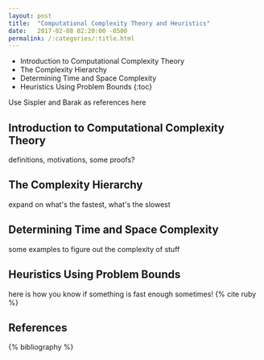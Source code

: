 ```yaml
---
layout: post
title:  "Computational Complexity Theory and Heuristics"
date:   2017-02-08 02:20:00 -0500
permalink: /:categories/:title.html
---
```


- Introduction to Computational Complexity Theory
- The Complexity Hierarchy
- Determining Time and Space Complexity
- Heuristics Using Problem Bounds
{:toc}

Use Sispler and Barak as references here

## Introduction to Computational Complexity Theory
definitions, motivations, some proofs?

## The Complexity Hierarchy
expand on what's the fastest, what's the slowest

## Determining Time and Space Complexity
some examples to figure out the complexity of stuff

## Heuristics Using Problem Bounds
here is how you know if something is fast enough sometimes! {% cite ruby %}

References
----------

{% bibliography %}
